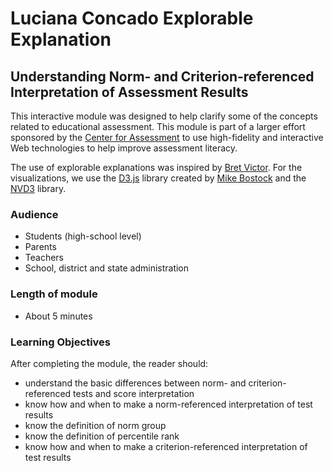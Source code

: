 # Luciana Concado Explorable Explanation
## Understanding Norm- and Criterion-referenced Interpretation of Assessment Results

This interactive module was designed to help clarify some of the concepts related to educational assessment. This module is part of a larger effort sponsored by the [Center for Assessment](http://www.nciea.org/) to use high-fidelity and interactive Web technologies to help improve assessment literacy. 

The use of explorable explanations was inspired by [Bret Victor](http://worrydream.com/ExplorableExplanations/). For the visualizations, we use the [D3.js](http://d3js.org/) library created by [Mike Bostock](http://bost.ocks.org/mike/) and the [NVD3](http://nvd3.org/) library.

### Audience
  * Students (high-school level)
  * Parents
  * Teachers
  * School, district and state administration

### Length of module
  * About 5 minutes

### Learning Objectives
After completing the module, the reader should:

  * understand the basic differences between norm- and criterion-referenced tests and score interpretation
  * know how and when to make a norm-referenced interpretation of test results
  * know the definition of norm group
  * know the definition of percentile rank  
  * know how and when to make a criterion-referenced interpretation of test results
  
